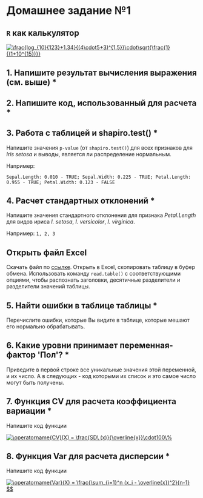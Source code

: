# Домашнее задание №1

## `R` как калькулятор
<!-- \frac{log_{10}{123}+1.34}{(4\cdot5+3)^{1.5}}\cdot\sqrt{\frac{1}{(1+10^{15})}} -->
<a href="https://www.codecogs.com/eqnedit.php?latex=\dpi{120}&space;\frac{log_{10}{123}&plus;1.34}{(4\cdot5&plus;3)^{1.5}}\cdot\sqrt{\frac{1}{(1&plus;10^{15})}}" target="_blank"><img src="https://latex.codecogs.com/gif.latex?\dpi{120}&space;\frac{log_{10}{123}&plus;1.34}{(4\cdot5&plus;3)^{1.5}}\cdot\sqrt{\frac{1}{(1&plus;10^{15})}}" title="\frac{log_{10}{123}+1.34}{(4\cdot5+3)^{1.5}}\cdot\sqrt{\frac{1}{(1+10^{15})}}" /></a>

<!-- (log(123, b=10)+1.34)/((4*5+3)^(1.5))*sqrt(1/(1+10^15)) -->

## 1. Напишите результат вычисления выражения (см. выше) *
## 2. Напишите код, использованный для расчета *
## 3. Работа с таблицей и shapiro.test() *

Напишите значения `p-value` (от `shapiro.test()`) для всех признаков для _Iris setosa_ и выводы, является ли распределение нормальным. 

Например:

```
Sepal.Length: 0.010 - TRUE; Sepal.Width: 0.225 - TRUE; Petal.Length: 0.955 - TRUE; Petal.Width: 0.123 - FALSE
```

<!--
Проверить нормальность распределения Petal.Length каждого из видов ирисов

```{r, echo=F, eval=F}
library(lattice)
library(reshape2)
iris_l = melt(iris, id.vars = c("Species"))
qqmath(~ value | variable*Species, data = iris_l,
       prepanel = prepanel.qqmathline,
       panel = function(x, ...) {
          panel.qqmathline(x, ...)
          panel.qqmath(x, ...)
       })
Nsp = length(unique(iris$Species))
Nvar = ncol(iris)-1
shap_m = matrix(rep(0, Nsp*Nvar), nrow=Nsp, ncol = Nvar, dimnames = list(unique(iris$Species), colnames(iris)[1:4]))
for (rn in rownames(shap_m)){
  for(cn in colnames(shap_m)){
    shap_m[rn, cn] = shapiro.test(iris[iris$Species == rn, cn])$p.value
  }
}
round(shap_m, 3)
shap_m > 0.05 # is normal?
```
-->
## 4. Расчет стандартных отклонений *

Напишите значения стандартного отклонения для признака _Petal.Length_ для видов ириса _I. setosa_, _I. versicolor_, _I. virginica_. 

Например: `1, 2, 3`

## Открыть файл Excel

Скачать файл по [ссылке](https://drive.google.com/open?id=1oCvunUF1ajetOnyvxgfZVPlIrVeCEi6s). Открыть в Excel, скопировать таблицу в буфер обмена. Использовать команду `read.table()` с соответствующими опциями, чтобы распознать заголовки, десятичные разделители и разделители значений таблицы.

## 5. Найти ошибки в таблице таблицы *

Перечислите ошибки, которые Вы видите в таблице, которые мешают его нормально обрабатывать.

## 6. Какие уровни принимает переменная-фактор 'Пол'? *

Приведите в первой строке все уникальные значения этой переменной, и их число. А в следующих - код которыми их список и это самое число могут быть получены.

## 7. Функция CV для расчета коэффициента вариации *

Напишите код функции

<!-- \operatorname{CV}(X) = \frac{SD\ (x)}{\overline{x}}\cdot100\% -->

<a href="https://www.codecogs.com/eqnedit.php?latex=\dpi{120}&space;\operatorname{CV}(X)&space;=&space;\frac{SD\&space;(x)}{\overline{x}}\cdot100\%" target="_blank"><img src="https://latex.codecogs.com/gif.latex?\dpi{120}&space;\operatorname{CV}(X)&space;=&space;\frac{SD\&space;(x)}{\overline{x}}\cdot100\%" title="\operatorname{CV}(X) = \frac{SD\ (x)}{\overline{x}}\cdot100\%" /></a>

<!--
```{r, echo=F, eval=F}
CV = function(x) sd(x)/mean(x)*100
}
CV(vers)
```
-->

## 8. Функция Var для расчета дисперсии *

Напишите код функции

<!-- \operatorname{Var}(X) = \frac{\sum_{i=1}^n (x_i - \overline{x})^2}{n-1} -->

<a href="https://www.codecogs.com/eqnedit.php?latex=\dpi{120}&space;\operatorname{Var}(X)&space;=&space;\frac{\sum_{i=1}^n&space;(x_i&space;-&space;\overline{x})^2}{n-1}&space;$$" target="_blank"><img src="https://latex.codecogs.com/gif.latex?\dpi{120}&space;\operatorname{Var}(X)&space;=&space;\frac{\sum_{i=1}^n&space;(x_i&space;-&space;\overline{x})^2}{n-1}&space;$$" title="\operatorname{Var}(X) = \frac{\sum_{i=1}^n (x_i - \overline{x})^2}{n-1} $$" /></a>

<!--
```{r, echo=F, eval=F}
Var = function(x){
  squares = (x-mean(x))^2
  sum_squares = sum(squares)/(length(x)-1)
  return(sum_squares)
}
var(vers)
```
-->
